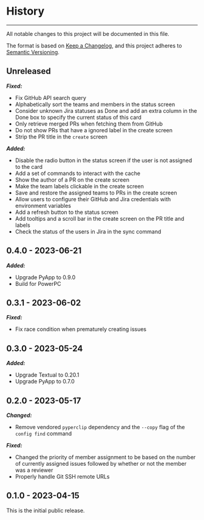 # History

-----

All notable changes to this project will be documented in this file.

The format is based on [Keep a Changelog](https://keepachangelog.com/en/1.0.0/), and this project adheres to [Semantic Versioning](https://semver.org/spec/v2.0.0.html).

## Unreleased

***Fixed:***

- Fix GitHub API search query
- Alphabetically sort the teams and members in the status screen
- Consider unknown Jira statuses as Done and add an extra column in the Done box to specify the current status of this card
- Only retrieve merged PRs when fetching them from GitHub
- Do not show PRs that have a ignored label in the create screen
- Strip the PR title in the `create` screen

***Added:***

- Disable the radio button in the status screen if the user is not assigned to the card
- Add a set of commands to interact with the cache
- Show the author of a PR on the create screen
- Make the team labels clickable in the create screen
- Save and restore the assigned teams to PRs in the create screen
- Allow users to configure their GitHub and Jira credentials with environment variables
- Add a refresh button to the status screen
- Add tooltips and a scroll bar in the create screen on the PR title and labels
- Check the status of the users in Jira in the sync command

## 0.4.0 - 2023-06-21

***Added:***

- Upgrade PyApp to 0.9.0
- Build for PowerPC

## 0.3.1 - 2023-06-02

***Fixed:***

- Fix race condition when prematurely creating issues

## 0.3.0 - 2023-05-24

***Added:***

- Upgrade Textual to 0.20.1
- Upgrade PyApp to 0.7.0

## 0.2.0 - 2023-05-17

***Changed:***

- Remove vendored `pyperclip` dependency and the `--copy` flag of the `config find` command

***Fixed:***

- Changed the priority of member assignment to be based on the number of currently assigned issues followed by whether or not the member was a reviewer
- Properly handle Git SSH remote URLs

## 0.1.0 - 2023-04-15

This is the initial public release.
